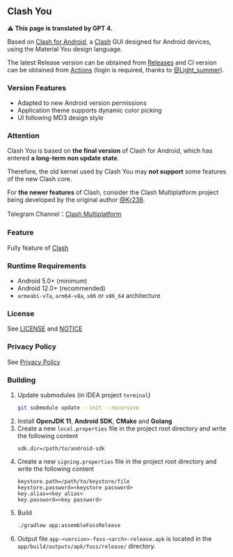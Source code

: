 ## Clash You

**⚠ This page is translated by GPT 4.**

Based on [Clash for Android](https://github.com/Kr328/ClashForAndroid),
a [Clash](https://github.com/Dreamacro/clash) GUI designed for Android devices, using the Material
You design language.

The latest Release version can be obtained from
[Releases](https://github.com/Kr328/ClashForAndroid/releases)
and CI version can be obtained from
[Actions](https://github.com/Yos-X/ClashYou/actions) (login is required, thanks to [@Light_summer](https://github.com/lightsummer233)).

### Version Features

- Adapted to new Android version permissions
- Application theme supports dynamic color picking
- UI following MD3 design style

### Attention

Clash You is based on **the final version** of Clash for Android, which has entered **a long-term non update state**.

Therefore, the old kernel used by Clash You may **not support** some features of the new Clash core.

For **the newer features** of Clash, consider the Clash Multiplatform project being developed by the original author [@Kr238](https://github.com/Kr328).

Telegram Channel：[Clash Multiplatform](https://t.me/+uCUxZwHNjZxlYThl)

### Feature

Fully feature of [Clash](https://github.com/Dreamacro/clash)

### Runtime Requirements

- Android 5.0+ (minimum)
- Android 12.0+ (recommended)
- `armeabi-v7a`, `arm64-v8a`, `x86` or `x86_64` architecture

### License

See [LICENSE](./LICENSE) and [NOTICE](./NOTICE)

### Privacy Policy

See [Privacy Policy](./PRIVACY_POLICY.md)

### Building

1. Update submodules (in IDEA project `terminal`)
   ```sh
   git submodule update --init --recursive
   ```
2. Install **OpenJDK 11**, **Android SDK**, **CMake** and **Golang**
3. Create a new `local.properties` file in the project root directory and write the following content
   ```properties
   sdk.dir=/path/to/android-sdk
   ```
4. Create a new `signing.properties` file in the project root directory and write the following content
   ```properties
   keystore.path=/path/to/keystore/file
   keystore.password=<keystore password>
   key.alias=<key alias>
   key.password=<key password>
   ```
5. Build
   ```sh
   ./gradlew app:assembleFossRelease
   ```
6. Output file `app-<version>-foss-<arch>-release.apk` is located in the `app/build/outputs/apk/foss/release/` directory.
